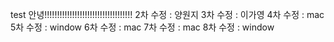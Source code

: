 
test
안녕!!!!!!!!!!!!!!!!!!!!!!!!!!!!!!!!!!!
2차 수정 : 양원지
3차 수정 : 이가영
4차 수정 : mac
5차 수정 : window
6차 수정 : mac
7차 수정 : mac
8차 수정 : window